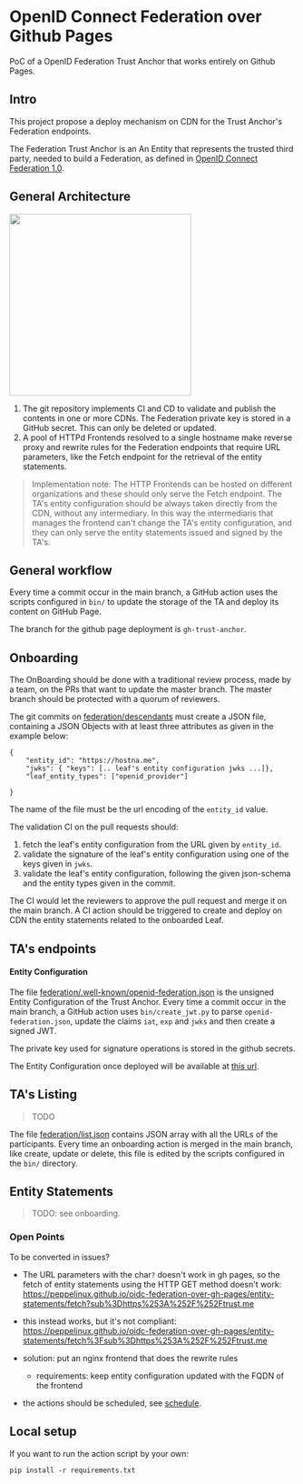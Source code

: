 # OpenID Connect Federation over Github Pages

PoC of a OpenID Federation Trust Anchor that works entirely on Github Pages.


## Intro

This project propose a deploy mechanism on CDN for the Trust Anchor's Federation endpoints.

The Federation Trust Anchor is an An Entity that represents the trusted third party, needed to build a Federation,
as defined in [OpenID Connect Federation 1.0](https://openid.net/specs/openid-connect-federation-1_0.html).

## General  Architecture
<img src="https://user-images.githubusercontent.com/1297620/195827852-014e6a15-37d0-4260-8a5a-16e3c1e67cd4.png" alt="" data-canonical-src="https://user-images.githubusercontent.com/1297620/195827852-014e6a15-37d0-4260-8a5a-16e3c1e67cd4.png" width="320"/>

1. The git repository implements CI and CD to validate and publish the contents in one or more CDNs. The Federation private key is stored in a GitHub secret. This can only be deleted or updated.
2. A pool of HTTPd Frontends resolved to a single hostname make reverse proxy and rewrite rules for the Federation endpoints that require URL parameters, like the Fetch endpoint for the retrieval of the entity statements. 


> Implementation note: The HTTP Frontends can be hosted on different organizations and these should only serve the Fetch endpoint. The TA's entity configuration should be always taken directly from the CDN, without any intermediary. In this way the intermediaris that manages the frontend can't change the TA's entity configuration, and they can only serve the entity statements issued and signed by the TA's.


## General workflow

Every time a commit occur in the main branch,
a GitHub action uses the scripts configured in `bin/` 
to update the storage of the TA and deploy its content on GitHub Page.

The branch for the github page deployment is `gh-trust-anchor`.

## Onboarding

The OnBoarding should be done with a traditional review process, made by a team, 
on the PRs that want to update the master branch.
The master branch should be protected with a quorum of reviewers.

The git commits on [federation/descendants](federation/descendants) must create a
JSON file, containing a JSON Objects with at least three attributes as given in the example below:

````
{
    "entity_id": "https://hostna.me",
    "jwks": { "keys": [.. leaf's entity configuration jwks ...]},
    "leaf_entity_types": ["openid_provider"]

}
````
The name of the file must be the url encoding of the `entity_id` value.

The validation CI on the pull requests should:

1. fetch the leaf's entity configuration from the URL given by `entity_id`.
2. validate the signature of the leaf's entity configuration using one of the keys given in `jwks`.
3. validate the leaf's entity configuration, following the given json-schema and the entity types given in the commit.

The CI would let the reviewers to approve the pull request and merge it on the main branch.
A CI action should be triggered to create and deploy on CDN the entity statements related to the onboarded Leaf.

## TA's endpoints

#### Entity Configuration

The file [federation/.well-known/openid-federation.json](federation/.well-known)
is the unsigned Entity Configuration of the Trust Anchor. Every time a commit occur in the main branch,
a GitHub action uses `bin/create_jwt.py` to parse `openid-federation.json`,
update the claims `iat`, `exp` and `jwks` and then create a signed JWT.

The private key used for signature operations is stored in the github secrets.

The Entity Configuration once deployed will be available at 
[this url](https://peppelinux.github.io/oidc-federation-over-gh-pages/.well-known/openid-federation).


## TA's Listing

> TODO

The file [federation/list.json](federation/list.json) contains JSON array with all the 
URLs of the participants. Every time an onboarding action is merged in the main branch, like create, update or delete, 
this file is edited by the scripts configured in the `bin/` directory.

## Entity Statements

> TODO: see onboarding.


### Open Points

To be converted in issues?

- The URL parameters with the char`?` doesn't work in gh pages, so the fetch of entity statements using the HTTP GET method doesn't work: 
        https://peppelinux.github.io/oidc-federation-over-gh-pages/entity-statements/fetch?sub%3Dhttps%253A%252F%252Ftrust.me
        
- this instead works, but it's not compliant: 
        https://peppelinux.github.io/oidc-federation-over-gh-pages/entity-statements/fetch%3Fsub%3Dhttps%253A%252F%252Ftrust.me

- solution: put an nginx frontend that does the rewrite rules
  - requirements: keep entity configuration updated with the FQDN of the frontend

- the actions should be scheduled, see [schedule](https://docs.github.com/en/actions/using-workflows/events-that-trigger-workflows#schedule).


## Local setup

If you want to run the action script by your own:
````
pip install -r requirements.txt
````


